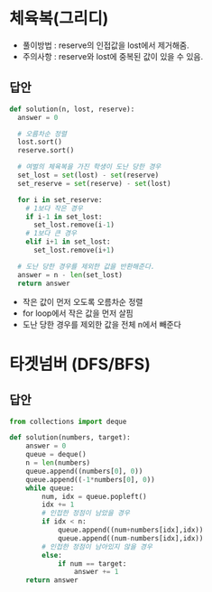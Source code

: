 # 체육복(그리디)

- 풀이방법 : reserve의 인접값을 lost에서 제거해줌.
- 주의사항 : reserve와 lost에 중복된 값이 있을 수 있음.

## 답안

```python
def solution(n, lost, reserve):
  answer = 0

  # 오름차순 정렬
  lost.sort()
  reserve.sort()

  # 여벌의 체육복을 가진 학생이 도난 당한 경우
  set_lost = set(lost) - set(reserve)
  set_reserve = set(reserve) - set(lost)

  for i in set_reserve:
    # 1보다 작은 경우
    if i-1 in set_lost:
      set_lost.remove(i-1)
    # 1보다 큰 경우
    elif i+1 in set_lost:
      set_lost.remove(i+1)

  # 도난 당한 경우를 제외한 값을 반환해준다.
  answer = n - len(set_lost)
  return answer
```

- 작은 값이 먼저 오도록 오름차순 정렬
- for loop에서 작은 값을 먼저 살핌
- 도난 당한 경우를 제외한 값을 전체 n에서 빼준다

# 타겟넘버 (DFS/BFS)

## 답안
```python
from collections import deque

def solution(numbers, target):
    answer = 0
    queue = deque()
    n = len(numbers)
    queue.append((numbers[0], 0))
    queue.append((-1*numbers[0], 0))
    while queue:
        num, idx = queue.popleft()
        idx += 1
        # 인접한 정점이 남았을 경우
        if idx < n:
        	queue.append((num+numbers[idx],idx))
        	queue.append((num-numbers[idx],idx))
        # 인접한 정점이 남아있지 않을 경우
        else:
            if num == target:
                answer += 1
    return answer
```

